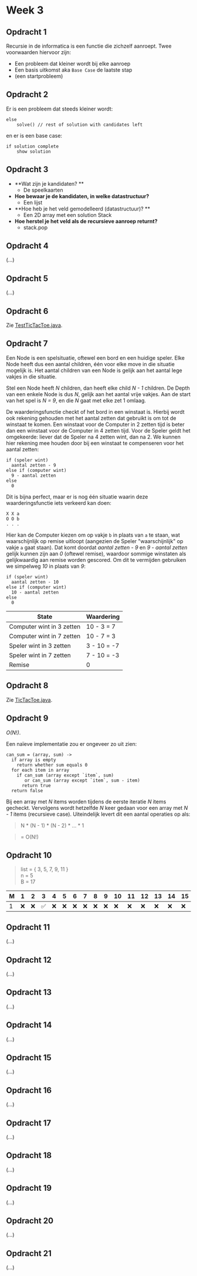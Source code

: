 # Week 3

## Opdracht 1
Recursie in de informatica is een functie die zichzelf aanroept. Twee voorwaarden hiervoor zijn: 

 - Een probleem dat kleiner wordt bij elke aanroep
 - Een basis uitkomst aka `Base Case` de laatste stap
 - (een startprobleem)

## Opdracht 2

Er is een probleem dat steeds kleiner wordt:
	
	else
		solve() // rest of solution with candidates left

en er is een base case:

	if solution complete
		show solution


## Opdracht 3

- **Wat zijn je kandidaten? **
	- De speelkaarten
- **Hoe bewaar je de kandidaten, in welke datastructuur?**
	- Een lijst
- **Hoe heb je het veld gemodelleerd (datastructuur)? **
	- Een 2D array met een solution Stack
- **Hoe herstel je het veld als de recursieve aanroep returnt?**
	- stack.pop


## Opdracht 4

(…)

## Opdracht 5

(…)

## Opdracht 6

Zie [TestTicTacToe.java](../../Code/lt3-TicTacToe/test/ttt/TestTicTacToe.java).

## Opdracht 7

Een Node is een spelsituatie, oftewel een bord en een huidige speler. Elke Node
heeft dus een aantal children, één voor elke move in die situatie mogelijk is.
Het aantal children van een Node is gelijk aan het aantal lege vakjes in die
situatie.

Stel een Node heeft _N_ children, dan heeft elke child _N - 1_ children. De
Depth van een enkele Node is dus _N_, gelijk aan het aantal vrije vakjes. Aan
de start van het spel is _N = 9_, en die _N_ gaat met elke zet 1 omlaag.

De waarderingsfunctie checkt of het bord in een winstaat is. Hierbij wordt ook
rekening gehouden met het aantal zetten dat gebruikt is om tot de winstaat te
komen. Een winstaat voor de Computer in 2 zetten tijd is beter dan een winstaat
voor de Computer in 4 zetten tijd. Voor de Speler geldt het omgekeerde: liever
dat de Speler na 4 zetten wint, dan na 2. We kunnen hier rekening mee houden
door bij een winstaat te compenseren voor het aantal zetten:

    if (speler wint)
      aantal zetten - 9
    else if (computer wint)
      9 - aantal zetten
    else
      0

Dit is bijna perfect, maar er is nog één situatie waarin deze waarderingsfunctie
iets verkeerd kan doen:

    X X a
    O O b
    . . .

Hier kan de Computer kiezen om op vakje `b` in plaats van `a` te staan, wat
waarschijnlijk op remise uitloopt (aangezien de Speler "waarschijnlijk" op
vakje `a` gaat staan). Dat komt doordat _aantal zetten - 9_ en _9 - aantal
zetten_ gelijk kunnen zijn aan _0_ (oftewel remise), waardoor sommige winstaten
als gelijkwaardig aan remise worden gescored. Om dit te vermijden gebruiken we
simpelweg _10_ in plaats van _9_:

    if (speler wint)
      aantal zetten - 10
    else if (computer wint)
      10 - aantal zetten
    else
      0

| State                     | Waardering  |
|---------------------------|-------------|
| Computer wint in 3 zetten | 10 - 3 = 7  |
| Computer wint in 7 zetten | 10 - 7 = 3  |
| Speler wint in 3 zetten   | 3 - 10 = -7 |
| Speler wint in 7 zetten   | 7 - 10 = -3 |
| Remise                    | 0           |

## Opdracht 8

Zie [TicTacToe.java](../../Code/lt3-TicTacToe/src/ttt/TicTacToe.java#L113-L175).

## Opdracht 9

_O(N!)_.

Een naïeve implementatie zou er ongeveer zo uit zien:

    can_sum = (array, sum) ->
      if array is empty
        return whether sum equals 0
      for each item in array
        if can_sum (array except `item`, sum)
           or can_sum (array except `item`, sum - item)
          return true
      return false

Bij een array met _N_ items worden tijdens de eerste iteratie _N_ items
gecheckt. Vervolgens wordt hetzelfde _N_ keer gedaan voor een array met _N - 1_
items (recursieve case). Uiteindelijk levert dit een aantal operaties op als:

> N * (N - 1) * (N - 2) * … * 1

> = O(N!)

## Opdracht 10

> list = { 3, 5, 7, 9, 11 }  
> n = 5  
> B = 17

| M | 1 | 2 | 3 | 4 | 5 | 6 | 7 | 8 | 9 | 10 | 11 | 12 | 13 | 14 | 15 | 16 | 17 |
|---|---|---|---|---|---|---|---|---|---|----|----|----|----|----|----|----|----|
| 1 | ❌ | ❌ | ✅ | ❌ | ❌ | ❌ | ❌ | ❌ | ❌ | ❌  | ❌  | ❌  | ❌  | ❌  | ❌  | ❌  | ❌  |


## Opdracht 11

(…)

## Opdracht 12

(…)

## Opdracht 13

(…)

## Opdracht 14

(…)

## Opdracht 15

(…)

## Opdracht 16

(…)

## Opdracht 17

(…)

## Opdracht 18

(…)

## Opdracht 19

(…)

## Opdracht 20

(…)

## Opdracht 21

(…)


